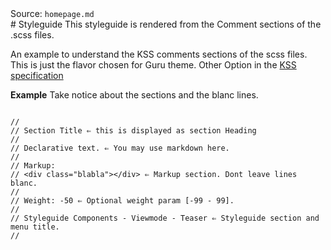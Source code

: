 <div class="kss-source kss-style">Source: <code>homepage.md</code></div>
# Styleguide
This styleguide is rendered from the Comment sections of the .scss files. 

An example to understand the KSS comments sections of the scss files.
This is just the flavor chosen for Guru theme. Other Option in the [KSS specification](https://github.com/kss-node/kss/blob/spec/SPEC.md) 

**Example**
Take notice about the sections and the blanc lines. 

<pre><code>
//
// Section Title ⇐ this is displayed as section Heading
//
// Declarative text. ⇐ You may use markdown here.	
//
// Markup:
// &lt;div class="blabla"&gt;&lt;/div&gt; ⇐ Markup section. Dont leave lines blanc.
//
// Weight: -50 ⇐ Optional weight param [-99 - 99].
// 
// Styleguide Components - Viewmode - Teaser ⇐ Styleguide section and menu title.
//</code></pre>
